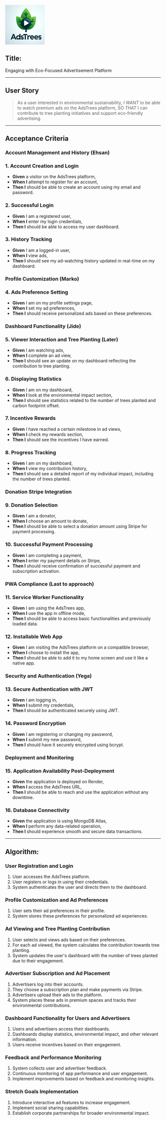 ![AdsTrees](./image/Logo/Logo128x128.png)

## Title:
Engaging with Eco-Focused Advertisement Platform

---

## User Story

>As a user interested in environmental sustainability,
>*I WANT* to be able to watch premium ads on the AdsTrees platform,
>*SO THAT* I can contribute to tree planting initiatives and support eco-friendly advertising.

---

## Acceptance Criteria

### Account Management and History (Ehsan)

### 1. Account Creation and Login
- **Given** a visitor on the AdsTrees platform,
- **When I** attempt to register for an account,
- **Then I** should be able to create an account using my email and password.

### 2. Successful Login
- **Given** I am a registered user,
- **When I** enter my login credentials,
- **Then I** should be able to access my user dashboard.

### 3. History Tracking
- **Given** I am a logged-in user,
- **When I** view ads,
- **Then I** should see my ad-watching history updated in real-time on my dashboard.

### Profile Customization (Marko)

### 4. Ads Preference Setting
- **Given** I am on my profile settings page,
- **When I** set my ad preferences,
- **Then I** should receive personalized ads based on these preferences.

### Dashboard Functionality (Jide)

### 5. Viewer Interaction and Tree Planting (Later)
- **Given** I am watching ads,
- **When I** complete an ad view,
- **Then I** should see an update on my dashboard reflecting the contribution to tree planting.

### 6. Displaying Statistics
- **Given** I am on my dashboard,
- **When I** look at the environmental impact section,
- **Then I** should see statistics related to the number of trees planted and carbon footprint offset.

### 7. Incentive Rewards
- **Given** I have reached a certain milestone in ad views,
- **When I** check my rewards section,
- **Then I** should see the incentives I have earned.

### 8. Progress Tracking
- **Given** I am on my dashboard,
- **When I** view my contribution history,
- **Then I** should see a detailed report of my individual impact, including the number of trees planted.

### Donation Stripe Integration

### 9. Donation Selection
- **Given** I am a donator,
- **When I** choose an amount to donate,
- **Then I** should be able to select a donation amount using Stripe for payment processing.

### 10. Successful Payment Processing
- **Given** I am completing a payment,
- **When I** enter my payment details on Stripe,
- **Then I** should receive confirmation of successful payment and subscription activation.

### PWA Compliance (Last to approach)

### 11. Service Worker Functionality
- **Given** I am using the AdsTrees app,
- **When I** use the app in offline mode,
- **Then I** should be able to access basic functionalities and previously loaded data.

### 12. Installable Web App
- **Given** I am visiting the AdsTrees platform on a compatible browser,
- **When I** choose to install the app,
- **Then I** should be able to add it to my home screen and use it like a native app.

### Security and Authentication (Yega)

### 13. Secure Authentication with JWT
- **Given** I am logging in,
- **When I** submit my credentials,
- **Then I** should be authenticated securely using JWT.

### 14. Password Encryption
- **Given** I am registering or changing my password,
- **When I** submit my new password,
- **Then I** should have it securely encrypted using bcrypt.

### Deployment and Monitoring

### 15. Application Availability Post-Deployment
- **Given** the application is deployed on Render,
- **When I** access the AdsTrees URL,
- **Then I** should be able to reach and use the application without any downtime.

### 16. Database Connectivity
- **Given** the application is using MongoDB Atlas,
- **When I** perform any data-related operation,
- **Then I** should experience smooth and secure data transactions.

---

## Algorithm:

### User Registration and Login
1. User accesses the AdsTrees platform.
2. User registers or logs in using their credentials.
3. System authenticates the user and directs them to the dashboard.

### Profile Customization and Ad Preferences
1. User sets their ad preferences in their profile.
2. System stores these preferences for personalized ad experiences.

### Ad Viewing and Tree Planting Contribution
1. User selects and views ads based on their preferences.
2. For each ad viewed, the system calculates the contribution towards tree planting.
3. System updates the user's dashboard with the number of trees planted due to their engagement.

### Advertiser Subscription and Ad Placement
1. Advertisers log into their accounts.
2. They choose a subscription plan and make payments via Stripe.
3. Advertisers upload their ads to the platform.
4. System places these ads in premium spaces and tracks their environmental contributions.

### Dashboard Functionality for Users and Advertisers
1. Users and advertisers access their dashboards.
2. Dashboards display statistics, environmental impact, and other relevant information.
3. Users receive incentives based on their engagement.

### Feedback and Performance Monitoring
1. System collects user and advertiser feedback.
2. Continuous monitoring of app performance and user engagement.
3. Implement improvements based on feedback and monitoring insights.

### Stretch Goals Implementation
1. Introduce interactive ad features to increase engagement.
2. Implement social sharing capabilities.
3. Establish corporate partnerships for broader environmental impact.
